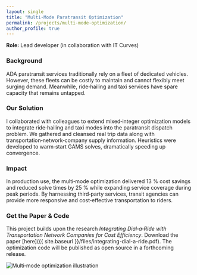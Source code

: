 ```yaml
---
layout: single
title: "Multi‑Mode Paratransit Optimization"
permalink: /projects/multi-mode-optimization/
author_profile: true
---
```



**Role:** Lead developer (in collaboration with IT Curves)

### Background

ADA paratransit services traditionally rely on a fleet of dedicated vehicles.  However, these fleets can be costly to maintain and cannot flexibly meet surging demand.  Meanwhile, ride‑hailing and taxi services have spare capacity that remains untapped.

### Our Solution

I collaborated with colleagues to extend mixed‑integer optimization models to integrate ride‑hailing and taxi modes into the paratransit dispatch problem.  We gathered and cleansed real trip data along with transportation‑network‑company supply information.  Heuristics were developed to warm‑start GAMS solves, dramatically speeding up convergence.

### Impact

In production use, the multi‑mode optimization delivered 13 % cost savings and reduced solve times by 25 % while expanding service coverage during peak periods.  By harnessing third‑party services, transit agencies can provide more responsive and cost‑effective transportation to riders.

### Get the Paper & Code

This project builds upon the research *Integrating Dial‑a‑Ride with Transportation Network Companies for Cost Efficiency*.  Download the paper [here]({{ site.baseurl }}/files/integrating-dial-a-ride.pdf).  The optimization code will be published as open source in a forthcoming release.

<p><img src="{{ site.baseurl }}/assets/img/project-multi-mode.png" alt="Multi‑mode optimization illustration" style="max-width:100%; height:auto;" /></p>
